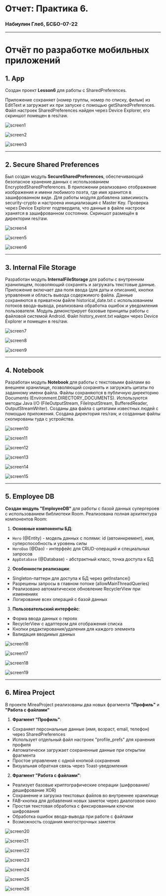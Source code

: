 # Отчет: Практика 6.
### Набиулин Глеб, БСБО-07-22

---
# Отчёт по разработке мобильных приложений

## 1. App

Создан проект **Lesson6** для работы с SharedPreferences.

Приложение сохраняет (номер группы, номер по списку, фильм) из EditText и загружает их при запуске с помощью getSharedPreferences.
Файл настроек SharedPreferences найден через Device Explorer, его скриншот помещен в res/raw.

![screen1](https://github.com/user-attachments/assets/ec59db8e-97e0-4b0e-8a41-1b2fd9a24c80)

![screen2](https://github.com/user-attachments/assets/669bdbe2-d976-4d01-87d8-0e7ac47899d4)

![screen3](https://github.com/user-attachments/assets/463d87f0-cb1c-4ea1-a9f1-1e1d25b2e22e)

---
## 2. Secure Shared Preferences

Был создан модуль **SecureSharedPreferences**, обеспечивающий безопасное хранение данных с использованием EncryptedSharedPreferences. В приложении реализовано отображение изображения и имени любимого поэта, где имя хранится в зашифрованном виде. Для работы модуля добавлена зависимость security-crypto и настроена инициализация с Master Key. Проверка через Device Explorer подтвердила, что данные в файле настроек хранятся в зашифрованном состоянии. Скриншот размещён в директории res/raw.

![screen4](https://github.com/user-attachments/assets/1da05de0-a0b5-4611-ba0d-18af6350349e)

![screen5](https://github.com/user-attachments/assets/ab3688ee-2203-4654-adf1-339c67a06d63)

![screen6](https://github.com/user-attachments/assets/d7f25bbf-950d-401e-bcd5-115660c93785)

---
## 3. Internal File Storage

Разработан модуль **InternalFileStorage** для работы с внутренним хранилищем, позволяющий сохранять и загружать текстовые данные. Приложение включает два поля ввода (для даты и описания), кнопки управления и область вывода содержимого файла. Данные сохраняются в приватном файле historical_date.txt с использованием потоков ввода-вывода, реализована обработка ошибок и уведомления пользователя. Модуль демонстрирует базовые принципы работы с файловой системой Android. Файл history_event.txt найден через Device Explorer и помещен в res/raw.

![screen7](https://github.com/user-attachments/assets/05e7cfda-055f-40ed-9209-db4ad7e69aa0)

![screen8](https://github.com/user-attachments/assets/fb9584a5-5ab1-42cd-8e0e-f429cfe104f5)

![screen9](https://github.com/user-attachments/assets/dfeca39d-3750-451f-834f-1e7e5341e0f2)

---
## 4. Notebook

Разработан модуль **Notebook** для работы с текстовыми файлами во внешнем хранилище, позволяющий сохранять и загружать цитаты по заданному имени файла. Файлы сохраняются в публичную директорию Documents (Environment.DIRECTORY_DOCUMENTS). Используются методы Java I/O (FileOutputStream, FileInputStream, BufferedReader, OutputStreamWriter). Созданы два файла с цитатами известных людей с помощью приложения. Создана директория res/raw, и созданные файлы скопированы туда с устройства.

![screen10](https://github.com/user-attachments/assets/d8a612d4-816f-4590-8b5b-1434a2dc545c)

![screen11](https://github.com/user-attachments/assets/c63e8932-0966-46a3-8d70-19add02ff5c2)

![screen12](https://github.com/user-attachments/assets/20334b23-4bb1-4f33-ad82-9cda1d04c57f)

![screen13](https://github.com/user-attachments/assets/50a47ed7-9808-4108-982b-a0e48bd38184)

![screen14](https://github.com/user-attachments/assets/e6d5d8b5-13ae-4565-b5bb-b8b9bdfafea1)

![screen15](https://github.com/user-attachments/assets/51ecb621-711d-4de7-bfa5-764323f51a52)

---

## 5. Employee DB

**Создан модуль "EmployeeDB"** для работы с базой данных супергероев с использованием библиотеки Room. Реализована полная архитектура компонентов Room:

1. **Основные компоненты БД**:
- `Hero` (@Entity) - модель данных с полями: id (автоинкремент), имя, суперспособность и уровень силы
- `HeroDao` (@Dao) - интерфейс для CRUD-операций и специальных запросов
- `AppDatabase` (@Database) - абстрактный класс, точка доступа к БД

2. **Особенности реализации**:
- Singleton-паттерн для доступа к БД через getInstance()
- Разрешены запросы в главном потоке (allowMainThreadQueries)
- Реализовано автоматическое обновление RecyclerView при изменениях
- Логирование всех операций с базой данных

3. **Пользовательский интерфейс**:
- Форма ввода данных о героях
- RecyclerView с адаптером для отображения списка
- Кнопки редактирования/удаления для каждого элемента
- Валидация вводимых данных

![screen16](https://github.com/user-attachments/assets/56c341bb-80d2-4056-8b8d-12342ab1146b)

![screen17](https://github.com/user-attachments/assets/ebbafd29-c1aa-47b9-9504-a1e46b656dc2)

![screen18](https://github.com/user-attachments/assets/d5caa3ff-9ec5-4897-be60-cfc2e06a46a6)

![screen19](https://github.com/user-attachments/assets/0d10cbce-6023-4b55-a646-a70b574c0f40)

---

## 6. Mirea Project

В проекте MireaProject реализованы два новых фрагмента **"Профиль"** и **"Работа с файлами"**

1. **Фрагмент "Профиль"**:
- Сохраняет персональные данные (имя, возраст, email, телефон) через SharedPreferences
- Использует отдельный файл настроек "profile_prefs" для хранения профиля
- Автоматически загружает сохраненные данные при открытии фрагмента
- Простое управление с одной кнопкой сохранения
- Визуальная обратная связь через Toast-уведомления

2. **Фрагмент "Работа с файлами"**:
- Реализует базовые криптографические операции (шифрование/дешифрование XOR)
- Сохранение и загрузка текстовых файлов во внутреннее хранилище
- FAB-кнопка для добавления новых заметок через диалоговое окно
- Простая текстовая обработка с фиксированным ключом шифрования
- Обработка ошибок ввода-вывода при работе с файлами
- Возможность создания многострочных заметок

![screen20](https://github.com/user-attachments/assets/1ddb81ca-d81b-41a1-8688-5f20661bbeb1)

![screen21](https://github.com/user-attachments/assets/0d1d9c1d-cb4d-498f-8b52-6e74e4a8f658)

![screen22](https://github.com/user-attachments/assets/865e9986-fa34-4761-b5c0-29ba7c4e6984)

![screen23](https://github.com/user-attachments/assets/220a44c5-5d87-492f-8e71-7b6d2bbdc5d9)

![screen24](https://github.com/user-attachments/assets/a66575b1-9fa2-4f4c-bd55-8e03ca5429b4)

![screen25](https://github.com/user-attachments/assets/34654c9e-efc2-4f67-bfc3-05c5e1f59780)

![screen26](https://github.com/user-attachments/assets/dd49d388-d75e-4190-8d91-a7055cd355d8)
